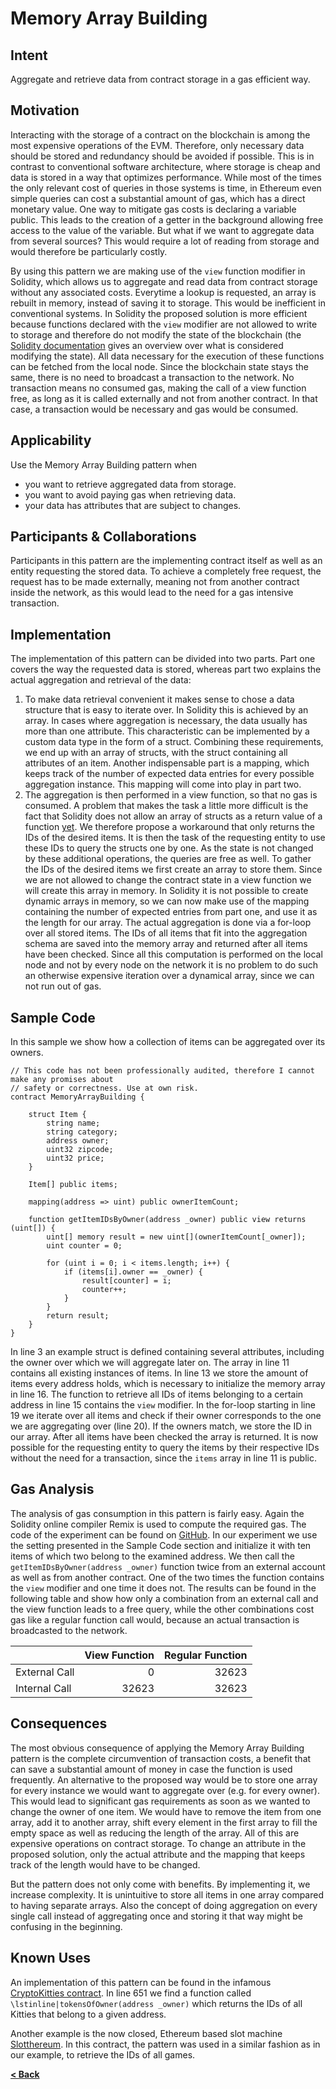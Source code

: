# Memory Array Building

## Intent

Aggregate and retrieve data from contract storage in a gas efficient way.  

## Motivation

Interacting with the storage of a contract on the blockchain is among the most expensive operations of the EVM. Therefore, only necessary data should be stored and redundancy should be avoided if possible. This is in contrast to conventional software architecture, where storage is cheap and data is stored in a way that optimizes performance. While most of the times the only relevant cost of queries in those systems is time, in Ethereum even simple queries can cost a substantial amount of gas, which has a direct monetary value. One way to mitigate gas costs is declaring a variable public. This leads to the creation of a getter in the background allowing free access to the value of the variable. But what if we want to aggregate data from several sources? This would require a lot of reading from storage and would therefore be particularly costly.

By using this pattern we are making use of the `view` function modifier in Solidity, which allows us to aggregate and read data from contract storage without any associated costs. Everytime a lookup is requested, an array is rebuilt in memory, instead of saving it to storage. This would be inefficient in conventional systems. In Solidity the proposed solution is more efficient because functions declared with the `view` modifier are not allowed to write to storage and therefore do not modify the state of the blockchain (the [Solidity documentation](http://solidity.readthedocs.io/en/v0.4.21/index.html) gives an overview over what is considered modifying the state). All data necessary for the execution of these functions can be fetched from the local node. Since the blockchain state stays the same, there is no need to broadcast a transaction to the network. No transaction means no consumed gas, making the call of a view function free, as long as it is called externally and not from another contract. In that case, a transaction would be necessary and gas would be consumed. 

## Applicability

Use the Memory Array Building pattern when
* you want to retrieve aggregated data from storage.
* you want to avoid paying gas when retrieving data.
* your data has attributes that are subject to changes.

## Participants & Collaborations

Participants in this pattern are the implementing contract itself as well as an entity requesting the stored data. To achieve a completely free request, the request has to be made externally, meaning not from another contract inside the network, as this would lead to the need for a gas intensive transaction.

## Implementation

The implementation of this pattern can be divided into two parts. Part one covers the way the requested data is stored, whereas part two explains the actual aggregation and retrieval of the data:
1. To make data retrieval convenient it makes sense to chose a data structure that is easy to iterate over. In Solidity this is achieved by an array. In cases where aggregation is necessary, the data usually has more than one attribute. This characteristic can be implemented by a custom data type in the form of a struct. Combining these requirements, we end up with an array of structs, with the struct containing all attributes of an item. Another indispensable part is a mapping, which keeps track of the number of expected data entries for every possible aggregation instance. This mapping will come into play in part two.
2. The aggregation is then performed in a view function, so that no gas is consumed. A problem that makes the task a little more difficult is the fact that Solidity does not allow an array of structs as a return value of a function [yet](https://github.com/ethereum/solidity/issues/2948). We therefore propose a workaround that only returns the IDs of the desired items. It is then the task of the requesting entity to use these IDs to query the structs one by one. As the state is not changed by these additional operations, the queries are free as well. To gather the IDs of the desired items we first create an array to store them. Since we are not allowed to change the contract state in a view function we will create this array in memory. In Solidity it is not possible to create dynamic arrays in memory, so we can now make use of the mapping containing the number of expected entries from part one, and use it as the length for our array. The actual aggregation is done via a for-loop over all stored items. The IDs of all items that fit into the aggregation schema are saved into the memory array and returned after all items have been checked. Since all this computation is performed on the local node and not by every node on the network it is no problem to do such an otherwise expensive iteration over a dynamical array, since we can not run out of gas.

## Sample Code

In this sample we show how a collection of items can be aggregated over its owners.
```Solidity
// This code has not been professionally audited, therefore I cannot make any promises about
// safety or correctness. Use at own risk.
contract MemoryArrayBuilding {

    struct Item {
        string name;
        string category;
        address owner;
        uint32 zipcode;
        uint32 price;
    }

    Item[] public items;

    mapping(address => uint) public ownerItemCount;

    function getItemIDsByOwner(address _owner) public view returns (uint[]) {
        uint[] memory result = new uint[](ownerItemCount[_owner]);
        uint counter = 0;
        
        for (uint i = 0; i < items.length; i++) {
            if (items[i].owner == _owner) {
                result[counter] = i;
                counter++;
            }
        }
        return result;
    }
}
```

In line 3 an example struct is defined containing several attributes, including the owner over which we will aggregate later on. The array in line 11 contains all existing instances of items. In line 13 we store the amount of items every address holds, which is necessary to initialize the memory array in line 16. The function to retrieve all IDs of items belonging to a certain address in line 15 contains the `view` modifier. In the for-loop starting in line 19 we iterate over all items and check if their owner corresponds to the one we are aggregating over (line 20). If the owners match, we store the ID in our array. After all items have been checked the array is returned. It is now possible for the requesting entity to query the items by their respective IDs without the need for a transaction, since the `items` array in line 11 is public.

## Gas Analysis

The analysis of gas consumption in this pattern is fairly easy. Again the Solidity online compiler Remix is used to compute the required gas. The code of the experiment can be found on [GitHub](https://github.com/fravoll/solidity-patterns/blob/master/MemoryArrayBuilding/MemoryArrayBuildingGasExample.sol). In our experiment we use the setting presented in the Sample Code section and initialize it with ten items of which two belong to the examined address. We then call the `getItemIDsByOwner(address _owner)` function twice from an external account as well as from another contract. One of the two times the function contains the `view` modifier and one time it does not. The results can be found in the following table and show how only a combination from an external call and the view function leads to a free query, while the other combinations cost gas like a regular function call would, because an actual transaction is broadcasted to the network.

|         | View Function           | Regular Function  |
| :------------ | -------------:| -----:|
| External Call      | 0 | 32623 |
| Internal Call      | 32623      |   32623 |

## Consequences
The most obvious consequence of applying the Memory Array Building pattern is the complete circumvention of transaction costs, a benefit that can save a substantial amount of money in case the function is used frequently. An alternative to the proposed way would be to store one array for every instance we would want to aggregate over (e.g. for every owner). This would lead to significant gas requirements as soon as we wanted to change the owner of one item. We would have to remove the item from one array, add it to another array, shift every element in the first array to fill the empty space as well as reducing the length of the array. All of this are expensive operations on contract storage. To change an attribute in the proposed solution, only the actual attribute and the mapping that keeps track of the length would have to be changed.

But the pattern does not only come with benefits. By implementing it, we increase complexity. It is unintuitive to store all items in one array compared to having separate arrays. Also the concept of doing aggregation on every single call instead of aggregating once and storing it that way might be confusing in the beginning.

## Known Uses
An implementation of this pattern can be found in the infamous [CryptoKitties contract](https://etherscan.io/address/0x06012c8cf97bead5deae237070f9587f8e7a266d\#code). In line 651 we find a function called `\lstinline|tokensOfOwner(address _owner)` which returns the IDs of all Kitties that belong to a given address.

Another example is the now closed, Ethereum based slot machine [Slotthereum](https://etherscan.io/address/0xda8fe472e1beae12973fa48e9a1d9595f752fce0\#code). In this contract, the pattern was used in a similar fashion as in our example, to retrieve the IDs of all games. 

[**< Back**](https://fravoll.github.io/solidity-patterns/)
